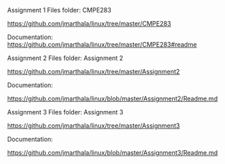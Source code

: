 Assignment 1 Files folder: CMPE283

https://github.com/jmarthala/linux/tree/master/CMPE283

Documentation: https://github.com/jmarthala/linux/tree/master/CMPE283#readme


Assignment 2 Files folder: Assignment 2

https://github.com/jmarthala/linux/tree/master/Assignment2

Documentation: 

https://github.com/jmarthala/linux/blob/master/Assignment2/Readme.md


Assignment 3 Files folder: Assignment 3

https://github.com/jmarthala/linux/tree/master/Assignment3

Documentation: 

https://github.com/jmarthala/linux/blob/master/Assignment3/Readme.md

